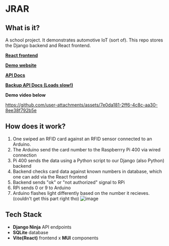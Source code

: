 # JRAR
## What is it?
A school project. It demonstrates automotive IoT (sort of). This repo stores the Django backend and React frontend. 

[**React frontend**](https://github.com/lostmypillow/jRAR-web)

[**Demo website**](https://lostmypillow.github.io/jRAR-web)

[**API Docs**](https://jrar.lostmypillow.duckdns.org/api/docs)

[**Backup API Docs (Loads slow!)**](https://jrar-latest.onrender.com/api/docs)


**Demo video below**

https://github.com/user-attachments/assets/7e0da181-2ff6-4c8c-aa30-8ee38f792b5e


## How does it work?
1. One swiped an RFID card against an RFID sensor connected to an Arduino.
2. The Arduino send the card number to the Raspberrry Pi 400 via wired connection
3. Pi 400 sends the data using a Python script to our Django (also Python) backend
4. Backend checks card data against known numbers in database, which one can add via the React frontend
5. Backend sends "ok" or "not authorized" signal to RPi
6. RPi sends 0 or 9 to Arduino
7. Arduino flashes light differently based on the number it recieves. (couldn't get this part right tho)
![image](https://github.com/user-attachments/assets/a81383d4-4c07-4278-bba2-7929305c2db2)

## Tech Stack
- **Django Ninja** API endpoints
- **SQLite** database
- **Vite(React)** frontend x **MUI** components



